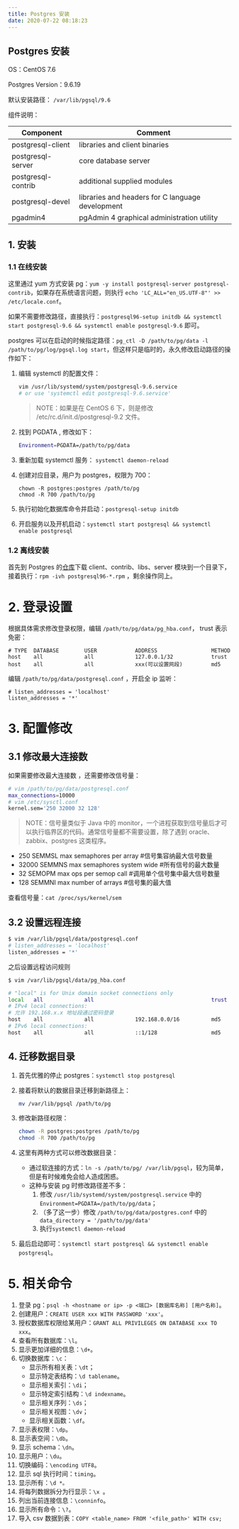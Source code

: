 ```yaml
---
title: Postgres 安装
date: 2020-07-22 08:18:23
---
```

## Postgres 安装

OS：CentOS 7.6

Postgres Version：9.6.19

默认安装路径： `/var/lib/pgsql/9.6`

组件说明：

| Component          | Comment                                          |
| ------------------ | ------------------------------------------------ |
| postgresql-client  | libraries and client binaries                    |
| postgresql-server  | core database server                             |
| postgresql-contrib | additional supplied modules                      |
| postgresql-devel   | libraries and headers for C language development |
| pgadmin4           | pgAdmin 4 graphical administration utility       |

## 1. 安装

### 1.1 在线安装

这里通过 yum 方式安装 pg：`yum -y install postgresql-server postgresql-contrib`，如果存在系统语言问题，则执行 `echo 'LC_ALL="en_US.UTF-8"' >> /etc/locale.conf`。

如果不需要修改路径，直接执行：`postgresql96-setup initdb && systemctl start postgresql-9.6 && systemctl enable postgresql-9.6` 即可。

postgres 可以在启动的时候指定路径：`pg_ctl -D /path/to/pg/data -l /path/to/pg/log/pgsql.log start`，但这样只是临时的，永久修改启动路径的操作如下：

1. 编辑 systemctl 的配置文件：

   ```bash
   vim /usr/lib/systemd/system/postgresql-9.6.service 
   # or use 'systemctl edit postgresql-9.6.service'
   ```

   > NOTE：如果是在 CentOS 6 下，则是修改 /etc/rc.d/init.d/postgresql-9.2 文件。

2. 找到 PGDATA , 修改如下：

   ```bash
   Environment=PGDATA=/path/to/pg/data
   ```

3. 重新加载 systemctl 服务： `systemctl daemon-reload`

4. 创建对应目录，用户为 postgres，权限为 700：

   ```shell
   chown -R postgres:postgres /path/to/pg
   chmod -R 700 /path/to/pg
   ```

5. 执行初始化数据库命令并启动：`postgresql-setup initdb`

6. 开启服务以及开机启动：`systemctl start postgresql && systemctl enable postgresql`

### 1.2 离线安装

首先到 Postgres 的[仓库](https://yum.postgresql.org/packages/)下载 client、contrib、libs、server 模块到一个目录下，接着执行：`rpm -ivh postgresql96-*.rpm` ，剩余操作同上。

# 2. 登录设置

根据具体需求修改登录权限，编辑 `/path/to/pg/data/pg_hba.conf`， trust 表示免密：

```shell
# TYPE  DATABASE        USER            ADDRESS                 METHOD
host    all             all             127.0.0.1/32            trust
host    all             all             xxx(可以设置网段)         md5
```

编辑 `/path/to/pg/data/postgresql.conf` ，开启全 ip 监听：

```shell
# listen_addresses = 'localhost'
listen_addresses = '*'
```

# 3. 配置修改

## 3.1 修改最大连接数

如果需要修改最大连接数 ，还需要修改信号量：

```bash
# vim /path/to/pg/data/postgresql.conf
max_connections=10000
# vim /etc/sysctl.conf 
kernel.sem='250 32000 32 128'
```

> NOTE：信号量类似于 Java 中的 monitor，一个进程获取到信号量后才可以执行临界区的代码。通常信号量都不需要设置，除了遇到 oracle、zabbix、postgres 这类程序。

- 250 SEMMSL max semaphores per array #信号集容纳最大信号数量
- 32000 SEMMNS max semaphores system wide #所有信号的最大数量
- 32 SEMOPM max ops per semop call #调用单个信号集中最大信号数量
- 128 SEMMNI max number of arrays #信号集的最大值

查看信号量：`cat /proc/sys/kernel/sem`

## 3.2 设置远程连接

```bash
$ vim /var/lib/pgsql/data/postgresql.conf
# listen_addresses = 'localhost'
listen_addresses = '*' 
```

之后设置远程访问规则

```bash
$ vim /var/lib/pgsql/data/pg_hba.conf

# "local" is for Unix domain socket connections only
local   all             all                                     trust
# IPv4 local connections:
# 允许 192.168.x.x 地址段通过密码登录
host    all             all             192.168.0.0/16          md5
# IPv6 local connections:
host    all             all             ::1/128                 md5
```



## 4. 迁移数据目录

1. 首先优雅的停止 postgres：`systemctl stop postgresql`

2. 接着将默认的数据目录迁移到新路径上：

   ```bash
   mv /var/lib/pgsql /path/to/pg
   ```

3. 修改新路径权限：

   ```bash
   chown -R postgres:postgres /path/to/pg
   chmod -R 700 /path/to/pg
   ```

4. 这里有两种方式可以修改数据目录：

   - 通过软连接的方式：`ln -s /path/to/pg/ /var/lib/pgsql`，较为简单，但是有时候难免会给人造成困惑。
   - 这种与安装 pg 时修改路径差不多：
     1. 修改 `/usr/lib/systemd/system/postgresql.service`  中的 `Environment=PGDATA=/path/to/pg/data`；
     2. （多了这一步）修改 `/path/to/pg/data/postgres.conf` 中的 `data_directory = '/path/to/pg/data'`
     3. 执行`systemctl daemon-reload`

5. 最后启动即可：`systemctl start postgresql && systemctl enable postgresql`。

# 5. 相关命令

1. 登录 pg：`psql -h <hostname or ip> -p <端口> [数据库名称] [用户名称]`。
2. 创建用户：`CREATE USER xxx WITH PASSWORD 'xxx'`。
3. 授权数据库权限给某用户：`GRANT ALL PRIVILEGES ON DATABASE xxx TO xxx`。
4. 查看所有数据库：`\l`。
5. 显示更加详细的信息：`\d+`。
6. 切换数据库：`\c`：
   - 显示所有相关表：`\dt`；
   - 显示特定表结构：`\d tablename`。
   - 显示相关索引：`\di`；
   - 显示特定索引结构：`\d indexname`。
   - 显示相关序列：`\ds`；
   - 显示相关视图：`\dv`；
   - 显示相关函数：`\df`。
7. 显示表权限：`\dp`。
8. 显示表空间：`\db`。
9. 显示 schema：`\dn`。
10. 显示用户：`\du`。
11. 切换编码：`\encoding UTF8`。
12. 显示 sql 执行时间：`timing`。
13. 显示所有：`\d *。`
14. 将每列数据拆分为行显示：`\x `。
15. 列出当前连接信息：`\conninfo`。
16. 显示所有命令：`\?`。
17. 导入 csv 数据到表：`COPY <table_name> FROM '<file_path>' WITH csv;`